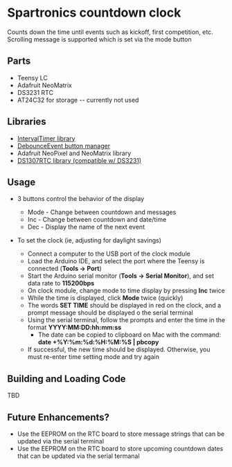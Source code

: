 # Spartronics countdown clock

Counts down the time until events such as kickoff, first competition, etc.
Scrolling message is supported which is set via the mode button

## Parts
- Teensy LC
- Adafruit NeoMatrix
- DS3231 RTC
- AT24C32 for storage -- currently not used

## Libraries
- [IntervalTimer library](https://www.pjrc.com/teensy/td_timing_IntervalTimer.html)
- [DebounceEvent button manager](https://github.com/xoseperez/debounceevent)
- Adafruit NeoPixel and NeoMatrix library
- [DS1307RTC library (compatible w/ DS3231)](https://www.pjrc.com/teensy/td_libs_DS1307RTC.html)

## Usage
- 3 buttons control the behavior of the display
	- Mode - Change between countdown and messages
	- Inc - Change between countdown and date/time
	- Dec - Display the name of the next event

- To set the clock (ie, adjusting for daylight savings)
	- Connect a computer to the USB port of the clock module
	- Load the Arduino IDE, and select the port where the Teensy is connected (**Tools -> Port**)
	- Start the Arduino serial monitor (**Tools -> Serial Monitor**), and set data rate to **115200bps**
	- On clock module, change mode to time display by pressing **Inc** twice
	- While the time is displayed, click **Mode** twice (quickly)
	- The words **SET TIME** should be displayed in red on the clock, and a prompt message should be displayed o the serial terminal
	- Using the serial terminal, follow the prompts and enter the time in the format **YYYY:MM:DD:hh:mm:ss**
		- The date can be copied to clipboard on Mac with the command: **date +%Y:%m:%d:%H:%M:%S | pbcopy**
	- If successful, the new time should be displayed. Otherwise, you must re-enter time setting mode and try again

## Building and Loading Code
TBD

## Future Enhancements?
- Use the EEPROM on the RTC board to store message strings that can be updated via the serial terminal
- Use the EEPROM on the RTC board to store upcoming countdown dates that can be updated via the serial termanal
